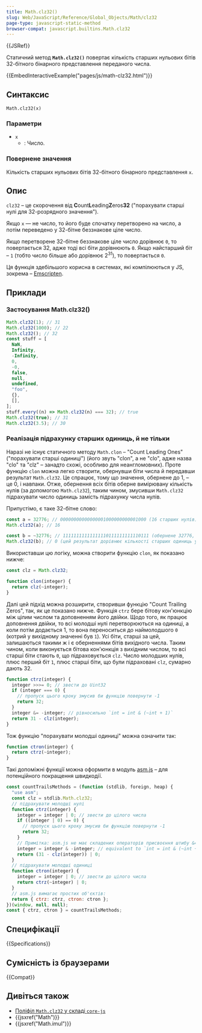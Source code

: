 ```yaml
---
title: Math.clz32()
slug: Web/JavaScript/Reference/Global_Objects/Math/clz32
page-type: javascript-static-method
browser-compat: javascript.builtins.Math.clz32
---
```


{{JSRef}}

Статичний метод **`Math.clz32()`** повертає кількість старших нульових бітів 32-бітного бінарного представлення переданого числа.

{{EmbedInteractiveExample("pages/js/math-clz32.html")}}

## Синтаксис

```js-nolint
Math.clz32(x)
```

### Параметри

- `x`
  - : Число.

### Повернене значення

Кількість старших нульових бітів 32-бітного бінарного представлення `x`.

## Опис

`clz32` – це скорочення від **C**ount**L**eading**Z**eros**32** ("порахувати старші нулі для 32-розрядного значення").

Якщо `x` — не число, то його буде спочатку перетворено на число, а потім переведено у 32-бітне беззнакове ціле число.

Якщо перетворене 32-бітне беззнакове ціле число дорівнює `0`, то повертається 32, адже тоді всі біти дорівнюють `0`. Якщо найстарший біт – `1` (тобто число більше або дорівнює 2<sup>31</sup>), то повертається `0`.

Ця функція здебільшого корисна в системах, які компілюються у JS, зокрема – [Emscripten](https://emscripten.org/).

## Приклади

### Застосування Math.clz32()

```js
Math.clz32(1); // 31
Math.clz32(1000); // 22
Math.clz32(); // 32
const stuff = [
  NaN,
  Infinity,
  -Infinity,
  0,
  -0,
  false,
  null,
  undefined,
  "foo",
  {},
  [],
];
stuff.every((n) => Math.clz32(n) === 32); // true
Math.clz32(true); // 31
Math.clz32(3.5); // 30
```

### Реалізація підрахунку старших одиниць, й не тільки

Наразі не існує статичного методу `Math.clon` – "Count Leading Ones" ("порахувати старші одиниці") (його звуть "clon", а не "clo", адже назва "clo" та "clz" – занадто схожі, особливо для неангломовних). Проте функцію `clon` можна легко створити, обернувши біти числа й передавши результат `Math.clz32`. Це спрацює, тому що значення, обернене до 1, – це 0, і навпаки. Отже, обернення всіх бітів оберне вимірювану кількість нулів (за допомогою `Math.clz32`), таким чином, змусивши `Math.clz32` підрахувати число одиниць замість підрахунку числа нулів.

Припустімо, є таке 32-бітне слово:

```js
const a = 32776; // 00000000000000001000000000001000 (16 старших нулів)
Math.clz32(a); // 16

const b = ~32776; // 11111111111111110111111111110111 (обернене 32776, 0 старших нулів)
Math.clz32(b); // 0 (цей результат дорівнює кількості старших одиниць у числі a)
```

Використавши цю логіку, можна створити функцію `clon`, як показано нижче:

```js
const clz = Math.clz32;

function clon(integer) {
  return clz(~integer);
}
```

Далі цей підхід можна розширити, створивши функцію "Count Trailing Zeros", так, як це показано нижче. Функція `ctrz` бере бітову кон'юнкцію між цілим числом та доповненням його двійки. Щодо того, як працює доповнення двійки, то всі молодші нулі перетворюються на одиниці, а коли потім додається 1, то вона переноситься до наймолодшого `0` (котрий у вихідному значенні був `1`). Усі біти, старші за цей, залишаються такими ж і є оберненнями бітів вихідного числа. Таким чином, коли виконується бітова кон'юнкція з вихідним числом, то всі старші біти стають `0`, що підраховується `clz`. Число молодших нулів, плюс перший біт `1`, плюс старші біти, що були підраховані `clz`, сумарно дають 32.

```js
function ctrz(integer) {
  integer >>>= 0; // звести до Uint32
  if (integer === 0) {
    // пропуск цього кроку змусив би функцію повернути -1
    return 32;
  }
  integer &= -integer; // рівносильно `int = int & (~int + 1)`
  return 31 - clz(integer);
}
```

Тож функцію "порахувати молодші одиниці" можна означити так:

```js
function ctron(integer) {
  return ctrz(~integer);
}
```

Такі допоміжні функції можна оформити в модуль [asm.js](/uk/docs/Games/Tools/asm.js) – для потенційного покращення швидкодії.

```js
const countTrailsMethods = (function (stdlib, foreign, heap) {
  "use asm";
  const clz = stdlib.Math.clz32;
  // підрахувати молодші нулі
  function ctrz(integer) {
    integer = integer | 0; // звести до цілого числа
    if ((integer | 0) == 0) {
      // пропуск цього кроку змусив би функцію повернути -1
      return 32;
    }
    // Примітка: asm.js не має складених операторів присвоєння штибу &=
    integer = integer & -integer; // equivalent to `int = int & (~int + 1)`
    return (31 - clz(integer)) | 0;
  }
  // підрахувати молодші одиниці
  function ctron(integer) {
    integer = integer | 0; // звести до цілого числа
    return ctrz(~integer) | 0;
  }
  // asm.js вимагає простих об'єктів:
  return { ctrz: ctrz, ctron: ctron };
})(window, null, null);
const { ctrz, ctron } = countTrailsMethods;
```

## Специфікації

{{Specifications}}

## Сумісність із браузерами

{{Compat}}

## Дивіться також

- [Поліфіл `Math.clz32` у складі `core-js`](https://github.com/zloirock/core-js#ecmascript-math)
- {{jsxref("Math")}}
- {{jsxref("Math.imul")}}
